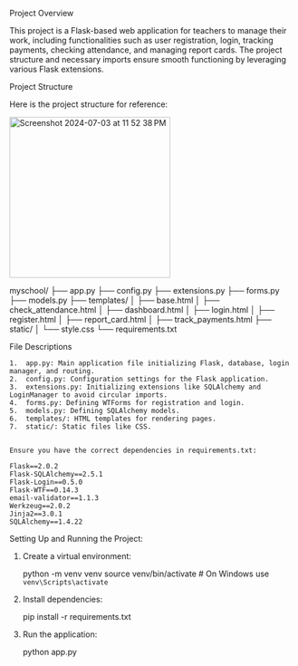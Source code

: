 Project Overview

This project is a Flask-based web application for teachers to manage their work, including functionalities such as user registration, login, tracking payments, checking attendance, and managing report cards. The project structure and necessary imports ensure smooth functioning by leveraging various Flask extensions.

Project Structure

Here is the project structure for reference:

<img width="284" alt="Screenshot 2024-07-03 at 11 52 38 PM" src="https://github.com/infinite2004/myschool/assets/44120607/1604cfc0-2dc8-4c2c-bea4-4099065f95e5">

myschool/
├── app.py
├── config.py
├── extensions.py
├── forms.py
├── models.py
├── templates/
│   ├── base.html
│   ├── check_attendance.html
│   ├── dashboard.html
│   ├── login.html
│   ├── register.html
│   ├── report_card.html
│   ├── track_payments.html
├── static/
│   └── style.css
└── requirements.txt


File Descriptions

	1.	app.py: Main application file initializing Flask, database, login manager, and routing.
	2.	config.py: Configuration settings for the Flask application.
	3.	extensions.py: Initializing extensions like SQLAlchemy and LoginManager to avoid circular imports.
	4.	forms.py: Defining WTForms for registration and login.
	5.	models.py: Defining SQLAlchemy models.
	6.	templates/: HTML templates for rendering pages.
	7.	static/: Static files like CSS.


    Ensure you have the correct dependencies in requirements.txt:
   
    Flask==2.0.2
    Flask-SQLAlchemy==2.5.1
    Flask-Login==0.5.0
    Flask-WTF==0.14.3
    email-validator==1.1.3
    Werkzeug==2.0.2
    Jinja2==3.0.1
    SQLAlchemy==1.4.22


Setting Up and Running the Project:

 1.	Create a virtual environment:

    python -m venv venv
    source venv/bin/activate  # On Windows use `venv\Scripts\activate`


 2.	Install dependencies:


    pip install -r requirements.txt


3.	Run the application:

    python app.py



